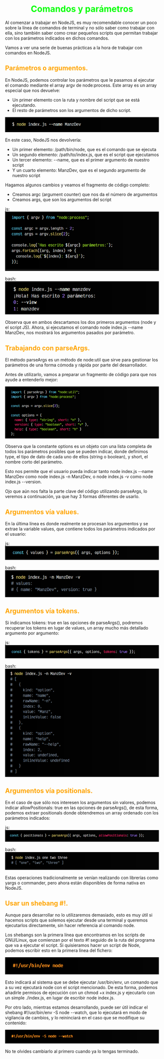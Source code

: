 # <span style="color:lime"><center>Comandos y parámetros</center></span>

Al comenzar a trabajar en NodeJS, es muy recomendable conocer un poco sobre la línea de comandos de terminal y no sólo saber como trabajar con ella, sino también saber como crear pequeños scripts que permitan trabajar con los parámetros indicados en dichos comandos.

Vamos a ver una serie de buenas prácticas a la hora de trabajar con comandos en NodeJS.

## <span style="color:orange">Parámetros o argumentos.</span>
En NodeJS, podemos controlar los parámetros que le pasamos al ejecutar el comando mediante el array argv de node:process. Este array es un array especial que nos devuelve:

   - Un primer elemento con la ruta y nombre del script que se está ejecutando.
   - El resto de parámetros son los argumentos de dicho script.
  
![alt text](./imagenes-comandos-y-parametros/image.png)  

En este caso, NodeJS nos devolvería:

   - Un primer elemento: /path/bin/node, que es el comando que se ejecuta
   - Un segundo elemento: /path/to/index.js, que es el script que ejecutamos
   - Un tercer elemento: --name, que es el primer argumento de nuestro script
   - Y un cuarto elemento: ManzDev, que es el segundo argumento de nuestro script

Hagamos algunos cambios y veamos el fragmento de código completo:

   - Creamos argc (argument counter) que nos da el número de argumentos
   - Creamos args, que son los argumentos del script

js:
![alt text](./imagenes-comandos-y-parametros/image-1.png)

bash:
![alt text](./imagenes-comandos-y-parametros/image-2.png)

Observa que en ambos descartamos los dos primeros argumentos (node y el script JS). Ahora, si ejecutamos el comando node index.js --name ManzDev, nos mostrará los argumentos pasados por parámetro.

## <span style="color:orange">Trabajando con parseArgs.</span>
El método parseArgs es un método de node:util que sirve para gestionar los parámetros de una forma cómoda y rápida por parte del desarrollador.

Antes de utilizarlo, vamos a preparar un fragmento de código para que nos ayude a entenderlo mejor:

![alt text](./imagenes-comandos-y-parametros/image-3.png)

Observa que la constante options es un objeto con una lista completa de todos los parámetros posibles que se pueden indicar, donde definimos type, el tipo de dato de cada uno de ellos (string o boolean), y short, el nombre corto del parámetro.

Esto nos permite que el usuario pueda indicar tanto node index.js --name ManzDev como node index.js -n ManzDev, o node index.js -v como node index.js --version.

Ojo que aún nos falta la parte clave del código utilizando parseArgs, lo veremos a continuación, ya que hay 3 formas diferentes de usarlo.

## <span style="color:orange">Argumentos vía values.</span>
En la última línea es donde realmente se procesan los argumentos y se extrae la variable values, que contiene todos los parámetros indicados por el usuario:

js:
![alt text](./imagenes-comandos-y-parametros/image-4.png)

bash:
![alt text](./imagenes-comandos-y-parametros/image-5.png)

## <span style="color:orange">Argumentos vía tokens.</span>
Si indicamos tokens: true en las opciones de parseArgs(), podremos recuperar los tokens en lugar de values, un array mucho más detallado argumento por argumento:

js:
![alt text](./imagenes-comandos-y-parametros/image-6.png)

bash:
![alt text](./imagenes-comandos-y-parametros/image-7.png)

## <span style="color:orange">Argumentos vía positionals.</span>
En el caso de que sólo nos interesen los argumentos sin valores, podemos indicar allowPositionals: true en las opciones de parseArgs(), de esta forma, podemos extraer positionals donde obtendremos un array ordenado con los parámetros indicados:

js:
![alt text](./imagenes-comandos-y-parametros/image-8.png)

bash:
![alt text](./imagenes-comandos-y-parametros/image-9.png)

Estas operaciones tradicionalmente se venían realizando con librerías como yargs o commander, pero ahora están disponibles de forma nativa en NodeJS.

## <span style="color:orange">Usar un shebang #!.</span>
Aunque para desarrollar no lo utilizaremos demasiado, esto es muy útil si hacemos scripts que solemos ejecutar desde una terminal y queremos ejecutarlos directamente, sin hacer referencia al comando node.

Los shebangs son la primera línea que encontramos en los scripts de GNU/Linux, que comienzan por el texto #! seguido de la ruta del programa que va a ejecutar el script. Si quisieramos hacer un script de Node, podemos escribir esto en la primera línea del fichero:

![alt text](./imagenes-comandos-y-parametros/image-10.png)

Esto indicará al sistema que se debe ejecutar /usr/bin/env, un comando que a su vez ejecutará node con el script mencionado. De esta forma, podemos añadirle permisos de ejecución con un chmod +x index.js y ejecutarlo con un simple ./index.js, en lugar de escribir node index.js.

Por otro lado, mientras estamos desarrollando, puede ser útil indicar el shebang #!/usr/bin/env -S node --watch, que lo ejecutará en modo de vigilancia de cambios, y lo reininciará en el caso que se modifique su contenido:

![alt text](./imagenes-comandos-y-parametros/image-11.png)

No te olvides cambiarlo al primero cuando ya lo tengas terminado.

